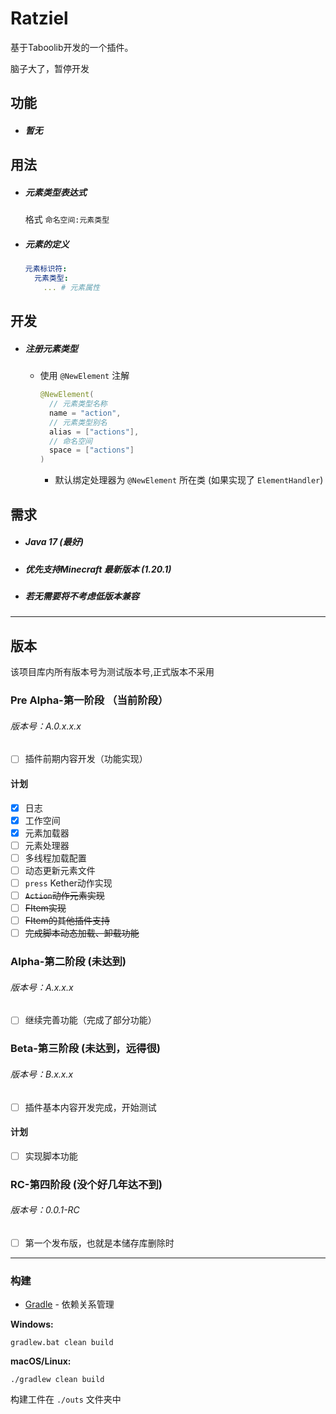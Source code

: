 # Ratziel

基于Taboolib开发的一个插件。

脑子大了，暂停开发

## 功能

- <h5>暂无</h5>

## 用法

- <h5>元素类型表达式</h5> 

  格式 `命名空间:元素类型`

- <h5>元素的定义</h5>

   ```yaml
   元素标识符:
     元素类型:
       ... # 元素属性
   ```

## 开发

- <h5>注册元素类型</h5>

  - 使用 `@NewElement` 注解

    ```Kotlin
    @NewElement(
      // 元素类型名称
      name = "action",
      // 元素类型别名
      alias = ["actions"],
      // 命名空间
      space = ["actions"]
    )
    ```

    - 默认绑定处理器为 `@NewElement` 所在类 (如果实现了 `ElementHandler`)

## 需求

- <h5>Java 17 (最好)</h5>

- <h5>优先支持Minecraft 最新版本 (1.20.1)</h5>

- <h5>若无需要将不考虑低版本兼容</h5>

***

## 版本

该项目库内所有版本号为测试版本号,正式版本不采用

### Pre Alpha-第一阶段 （当前阶段）

<h6>版本号：A.0.x.x.x</h6>

- [ ] 插件前期内容开发（功能实现）

#### 计划

- [x] 日志
- [x] 工作空间
- [x] 元素加载器
- [ ] 元素处理器
- [ ] 多线程加载配置
- [ ] 动态更新元素文件
- [ ] `press` Kether动作实现
- [ ] ~~`Action`动作元素实现~~
- [ ] ~~FItem实现~~
- [ ] ~~FItem的其他插件支持~~
- [ ] ~~完成脚本动态加载、卸载功能~~

### Alpha-第二阶段 (未达到)

<h6>版本号：A.x.x.x</h6>

- [ ] 继续完善功能（完成了部分功能）

### Beta-第三阶段 (未达到，远得很)

<h6>版本号：B.x.x.x</h6>

- [ ] 插件基本内容开发完成，开始测试

#### 计划

- [ ] 实现脚本功能

### RC-第四阶段 (没个好几年达不到)

<h6>版本号：0.0.1-RC</h6>

- [ ] 第一个发布版，也就是本储存库删除时

***

### 构建

* [Gradle](https://gradle.org/) - 依赖关系管理

**Windows:**

    gradlew.bat clean build

**macOS/Linux:**

    ./gradlew clean build

构建工件在 `./outs` 文件夹中
